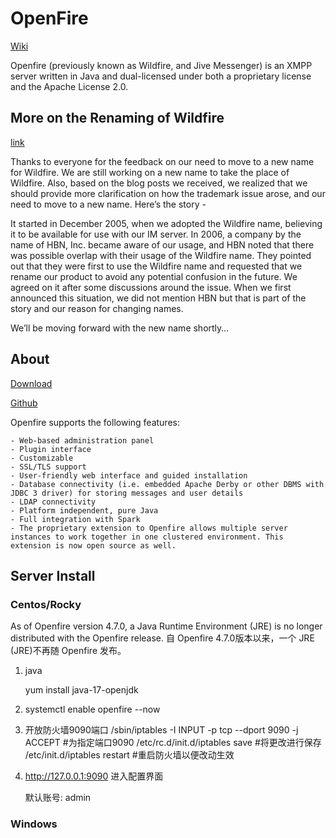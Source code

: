 # OpenFire

[Wiki](https://wiki.xmpp.org/web/Openfire)

Openfire (previously known as Wildfire, and Jive Messenger) is an XMPP server
written in Java and dual-licensed under both a proprietary license and the
Apache License 2.0.

## More on the Renaming of Wildfire

[link](https://discourse.igniterealtime.org/t/more-on-the-renaming-of-wildfire/68578)

Thanks to everyone for the feedback on our need to move to a new name
for Wildfire. We are still working on a new name to take the
place of Wildfire. Also, based on the blog posts we received, we
realized that we should provide more clarification on how the trademark
issue arose, and our need to move to a new name. Here’s the story -

It started in December 2005, when we adopted the Wildfire name,
believing it to be available for use with our IM server. In 2006, a
company by the name of HBN, Inc. became aware of our usage, and HBN
noted that there was possible overlap with their usage of the Wildfire
name. They pointed out that they were first to use the Wildfire name
and requested that we rename our product to avoid any potential
confusion in the future. We agreed on it after some discussions around
the issue. When we first announced this situation, we did not mention
HBN but that is part of the story and our reason for changing names.

We’ll be moving forward with the new name shortly…

## About

[Download](https://www.igniterealtime.org/downloads/)

[Github](https://github.com/igniterealtime/Openfire)

Openfire supports the following features:

    - Web-based administration panel
    - Plugin interface
    - Customizable
    - SSL/TLS support
    - User-friendly web interface and guided installation
    - Database connectivity (i.e. embedded Apache Derby or other DBMS with JDBC 3 driver) for storing messages and user details
    - LDAP connectivity
    - Platform independent, pure Java
    - Full integration with Spark
    - The proprietary extension to Openfire allows multiple server instances to work together in one clustered environment. This extension is now open source as well.

## Server Install

### Centos/Rocky

As of Openfire version 4.7.0, a Java Runtime Environment (JRE) is no longer distributed with the Openfire release.
自 Openfire 4.7.0版本以来，一个 JRE (JRE)不再随 Openfire 发布。

1. java

    yum install java-17-openjdk

2. systemctl enable openfire --now


3. 开放防火墙9090端口
    /sbin/iptables -I INPUT -p tcp --dport 9090 -j ACCEPT #为指定端口9090
    /etc/rc.d/init.d/iptables save #将更改进行保存
    /etc/init.d/iptables restart #重启防火墙以便改动生效

4. http://127.0.0.1:9090 进入配置界面

    默认账号: admin

### Windows
